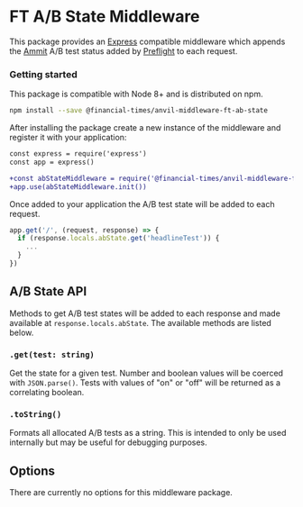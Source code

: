 # FT A/B State Middleware

This package provides an [Express] compatible middleware which appends the [Ammit] A/B test status added by [Preflight] to each request.

[Express]: https://expressjs.com/
[Ammit]: https://ammit.ft.com/
[Preflight]: https://github.com/Financial-Times/next-preflight


### Getting started

This package is compatible with Node 8+ and is distributed on npm.

```sh
npm install --save @financial-times/anvil-middleware-ft-ab-state
```

After installing the package create a new instance of the middleware and register it with your application:

```diff
const express = require('express')
const app = express()

+const abStateMiddleware = require('@financial-times/anvil-middleware-ft-ab-test')
+app.use(abStateMiddleware.init())
```

Once added to your application the A/B test state will be added to each request.

```js
app.get('/', (request, response) => {
  if (response.locals.abState.get('headlineTest')) {
    ...
  }
})
```


## A/B State API

Methods to get A/B test states will be added to each response and made available at `response.locals.abState`. The available methods are listed below.

### `.get(test: string)`

Get the state for a given test. Number and boolean values will be coerced with `JSON.parse()`. Tests with values of "on" or "off" will be returned as a correlating boolean.

### `.toString()`

Formats all allocated A/B tests as a string. This is intended to only be used internally but may be useful for debugging purposes.


## Options

There are currently no options for this middleware package.
